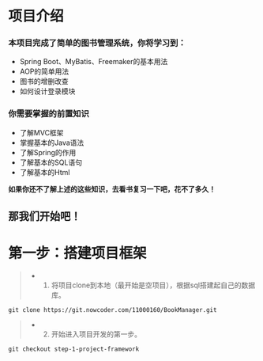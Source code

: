 # 项目介绍
### 本项目完成了简单的图书管理系统，你将学习到：
* Spring Boot、MyBatis、Freemaker的基本用法
* AOP的简单用法
* 图书的增删改查
* 如何设计登录模块

### 你需要掌握的前置知识
* 了解MVC框架
* 掌握基本的Java语法
* 了解Spring的作用
* 了解基本的SQL语句
* 了解基本的Html

**如果你还不了解上述的这些知识，去看书复习一下吧，花不了多久！**

## 那我们开始吧！

# 第一步：搭建项目框架

> * 1. 将项目clone到本地（最开始是空项目），根据sql搭建起自己的数据库。
    
    git clone https://git.nowcoder.com/11000160/BookManager.git
> * 2. 开始进入项目开发的第一步。

    git checkout step-1-project-framework
    
